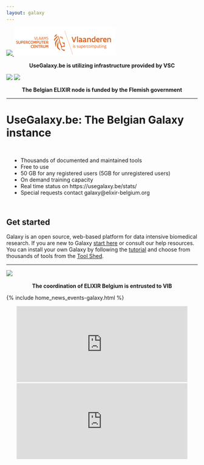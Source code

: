 ```yaml
---
layout: galaxy
---
```


<div class="row eu-image-center" id="logos">


<div class="half">

<div align="left" class="row eu-image-center">
       <a href="https://www.elixir-belgium.org/" target="_blank">
                <img src="/assets/media/ELIXIR_BELGIUM_white_background.png"  class="img-responsive eu-image"/>
        </a> 
        <a href="https://www.vscentrum.be/" target="_blank">
                <img src="/assets/media/VSC_new_logo.png"  class="img-responsive eu-image"/>
        </a>

</div>
<p style="font-weight:bolder;" align="center"> UseGalaxy.be is utilizing infrastructure provided by VSC </p>

</div>




<div class="half">



<div align="left" class="row eu-image-center">
        <a target="_blank">
                <img src="/assets/media/fwo_logo.jpg"  class="img-responsive eu-image"/>
        </a>
        <a target="_blank">
                <img src="/assets/media/EWI_leeuw_ENG.jpg"  class="img-responsive eu-image"/>
        </a>
</div>

<p style="font-weight:bold;" align="center">The Belgian ELIXIR node is funded by the Flemish government </p>


</div>

</div>








<hr> 


<h1>UseGalaxy.be: The Belgian Galaxy instance</h1>
<div class="row eu-image-center" id="text_midddle">
<div class="half">
<!--<h1>UseGalaxy.be: The Belgian Galaxy instance</h1>-->
<div style="padding: 1em;">
                <ul>
                <li><i class="fa fa-cogs"></i> Thousands of documented and maintained tools</li>
                <li><i class="fa fa-user-plus"></i> Free to use</li>
                <li><i class="fa fa-hdd-o"></i> 50 GB for any registered users (5GB for unregistered users)</li>
                <li><i class="fa fa-graduation-cap"></i> On demand training capacity</li>
                <li><i class="fa fa-cogs"></i> Real time status on https://usegalaxy.be/stats/</li>
                <li><i class="fa fa-at"></i> Special requests contact galaxy@elixir-belgium.org</li>
                </ul>
</div>
</div>

<div class="half">
<h2> Get started </h2>
Galaxy is an open source, web-based platform for data intensive biomedical research. If you are new to Galaxy  <a href="http://usegalaxy.org/galaxy101" target="_blank">start here</a> or consult our help resources. You can install your own Galaxy by following the <a href="http://getgalaxy.org" target="_blank">tutorial</a> and choose from thousands of tools from the <a href="https://galaxyproject.org/admin/tools/add-tool-from-toolshed-tutorial/" target="_blank">Tool Shed</a>.
</div>
</div>



<hr>



<div align="center">
<div align="left" class="row eu-image-center">
<a href="https://www.ugent.be/en" target="_blank">
                <img src="/assets/media/logos_ugent_vib_merge.png"  class="img-responsive eu-image"/>
        </a>

<!--
<div align="center" class="row eu-image-center">
<div class="column">
        <a href="https://www.ugent.be/en" target="_blank">
                <img src="/assets/media/UGent_EN.png"  class="img-responsive eu-image"/>
        </a>
</div>
<div class="column">
        <a href="http://www.vib.be/en/pages/default.aspx" target="_blank">
                <img src="/assets/media/vib_rf_plant_systems_biology_rgb_pos.png"  class="img-responsive eu-image"/>
        </a>
</div>
-->
</div>
<p style="font-weight:bold;" align="center">The coordination of ELIXIR Belgium is entrusted to VIB</p>

</div>




{% include home_news_events-galaxy.html %}

<div align="center" class="row eu-image-center">
<iframe src="https://usegalaxy.be/stats/d-solo/000000021/galaxy-condor-cluster?orgId=1&refresh=15m&from=1586918617934&to=1586961817934&panelId=14" width="450" height="200" frameborder="0"></iframe>
<iframe src="https://usegalaxy.be/stats/d-solo/000000004/galaxy-main?orgId=1&refresh=10s&from=1586952313972&to=1586963113972&var-host=localhost&panelId=54" width="450" height="200" frameborder="0"></iframe>
</div>

